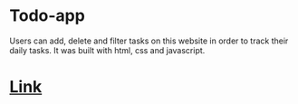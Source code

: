 # Todo-app

Users can add, delete and filter tasks on this website in order to track their daily tasks. It was built with html, css and javascript.

# [Link](https://zealous-neumann-2399ae.netlify.app/)

